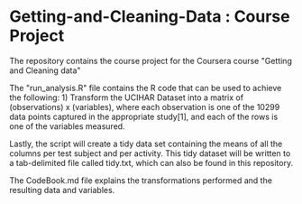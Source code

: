 Getting-and-Cleaning-Data : Course Project
=========================

The repository contains the course project for the Coursera course "Getting and Cleaning data"

The "run_analysis.R" file contains the R code that can be used to achieve the following: 1) Transform the UCIHAR Dataset into a matrix of (observations) x (variables), where each observation is one of the 10299 data points captured in the appropriate study[1], and each of the rows is one of the variables measured. 

Lastly, the script will create a tidy data set containing the means of all the columns per test subject and per activity. This tidy dataset will be written to a tab-delimited file called tidy.txt, which can also be found in this repository.

The CodeBook.md file explains the transformations performed and the resulting data and variables.


